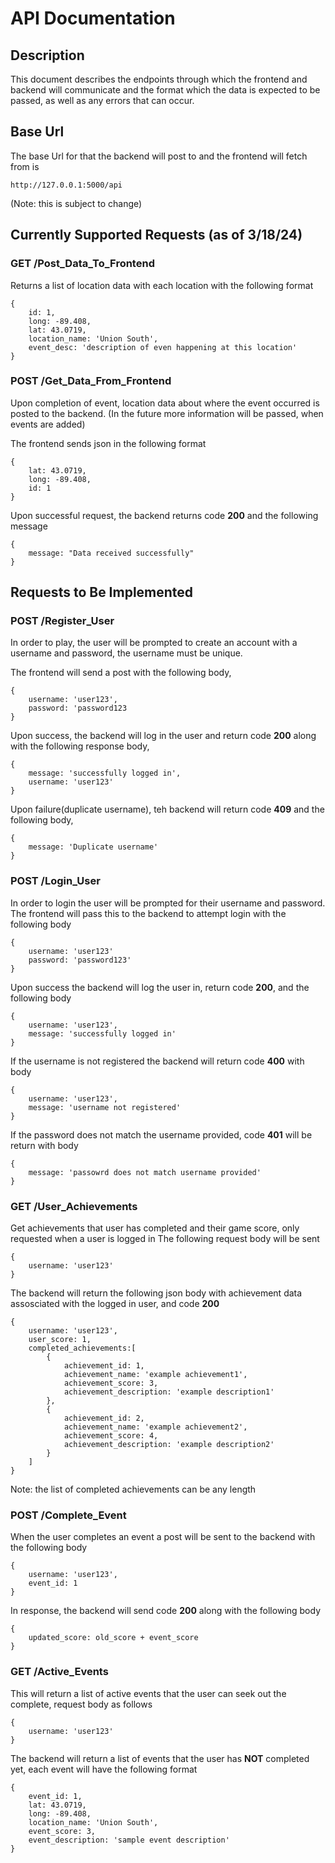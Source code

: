 # API Documentation 

## Description  
This document describes the endpoints through which the frontend and backend will communicate 
and the format which the data is expected to be passed, as well as any errors that can occur.

## Base Url  
The base Url for that the backend will post to and the frontend will fetch from is 

`http://127.0.0.1:5000/api`

(Note: this is subject to change)

## Currently Supported Requests (as of 3/18/24)  

### GET /Post_Data_To_Frontend 

Returns a list of location data with each location with the following format

```
{
    id: 1,
    long: -89.408,
    lat: 43.0719,
    location_name: 'Union South',
    event_desc: 'description of even happening at this location'
}
```

### POST /Get_Data_From_Frontend  

Upon completion of event, location data about where the event occurred is posted to the backend. 
(In the future more information will be passed, when events are added) 

The frontend sends json in the following format
```
{
    lat: 43.0719,
    long: -89.408,
    id: 1
}
```

Upon successful request, the backend returns code **200** and the following message
```
{
    message: "Data received successfully"
}
```

## Requests to Be Implemented  

### POST /Register_User  

In order to play, the user will be prompted to create an account with a username and password, the username must be unique.  

The frontend will send a post with the following body, 

```
{
    username: 'user123',
    password: 'password123
}
```

Upon success, the backend will log in the user and return code **200** along with the following response body,

```
{
    message: 'successfully logged in',
    username: 'user123'
}
```

Upon failure(duplicate username), teh backend will return code **409** and the following body,

```
{
    message: 'Duplicate username'
}
```

### POST /Login_User

In order to login the user will be prompted for their username and password. 
The frontend will pass this to the backend to attempt login with the following body

```
{
    username: 'user123'
    password: 'password123'
}
```

Upon success the backend will log the user in, return code **200**, and the following body

```
{
    username: 'user123',
    message: 'successfully logged in'
}
```

If the username is not registered the backend will return code **400** with body

```
{
    username: 'user123',
    message: 'username not registered'
}
```

If the password does not match the username provided, code **401** will be return with body 

```
{
    message: 'passowrd does not match username provided'
}
```

### GET /User_Achievements

Get achievements that user has completed and their game score, only requested when a user is logged in
The following request body will be sent

```
{
    username: 'user123'
}
```

The backend will return the following json body with achievement data assosciated with the logged in user, and code **200**

```
{
    username: 'user123',
    user_score: 1,
    completed_achievements:[
        {
            achievement_id: 1,
            achievement_name: 'example achievement1',
            achievement_score: 3,
            achievement_description: 'example description1'
        },
        {
            achievement_id: 2,
            achievement_name: 'example achievement2',
            achievement_score: 4,
            achievement_description: 'example description2'
        }
    ]
}
```

Note: the list of completed achievements can be any length

### POST /Complete_Event

When the user completes an event a post will be sent to the backend with the following body  

```
{
    username: 'user123',
    event_id: 1
}
```

In response, the backend will send code **200** along with the following body  

```
{
    updated_score: old_score + event_score
}
```

### GET /Active_Events  

This will return a list of active events that the user can seek out the complete, request body as follows 

```
{
    username: 'user123'
}
```

The backend will return a list of events that the user has **NOT** completed yet, each event will have the following format  

```
{
    event_id: 1,
    lat: 43.0719,
    long: -89.408,
    location_name: 'Union South',
    event_score: 3,
    event_description: 'sample event description'
}
```


